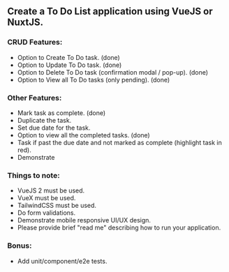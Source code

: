 ## Create a To Do List application using VueJS or NuxtJS.

### CRUD Features:
- Option to Create To Do task. (done)
- Option to Update To Do task. (done)
- Option to Delete To Do task (confirmation modal / pop-up). (done)
- Option to View all To Do tasks (only pending). (done)

### Other Features:
- Mark task as complete. (done)
- Duplicate the task.
- Set due date for the task.
- Option to view all the completed tasks. (done)
- Task if past the due date and not marked as complete (highlight task in red).
- Demonstrate 

### Things to note:
- VueJS 2 must be used.
- VueX must be used.
- TailwindCSS must be used.
- Do form validations.
- Demonstrate mobile responsive UI/UX design.
- Please provide brief "read me" describing how to run your application.

### Bonus:
- Add unit/component/e2e tests.